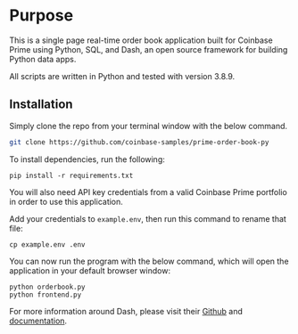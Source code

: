 # Purpose

This is a single page real-time order book application built for Coinbase Prime using Python, SQL, and Dash, an open source framework for building Python data apps.  

All scripts are written in Python and tested with version 3.8.9.

## Installation

Simply clone the repo from your terminal window with the below command.

```bash
git clone https://github.com/coinbase-samples/prime-order-book-py
```

To install dependencies, run the following: 
```
pip install -r requirements.txt
```
You will also need API key credentials from a valid Coinbase Prime portfolio in order to use this application.

Add your credentials to ``example.env``, then run this command to rename that file:
```
cp example.env .env
```

You can now run the program with the below command, which will open the application in your default browser window: 

```
python orderbook.py
python frontend.py
```

For more information around Dash, please visit their [Github](https://github.com/plotly/dash) and [documentation](https://dash.plotly.com/introduction). 
